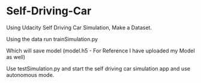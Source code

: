 # Self-Driving-Car

Using Udacity Self Driving Car Simulation, Make a Dataset.

Using the data run trainSimulation.py

Which will save model (model.h5 - For Reference I have uploaded my Model as well)

Use testSimulation.py and start the self driving car simulation app and use autonomous mode.

